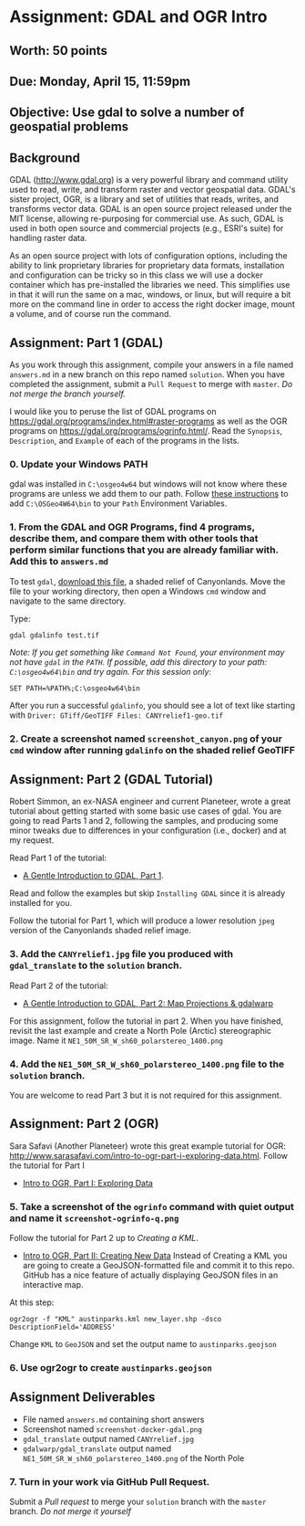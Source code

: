 # Assignment: GDAL and OGR Intro
## Worth: 50 points
## Due: Monday, April 15, 11:59pm

## Objective: Use gdal to solve a number of geospatial problems


## Background

GDAL (http://www.gdal.org) is a very powerful library and command utility used to read, write, and transform raster and 
vector geospatial data. GDAL's sister project, OGR, is a library and set of utilities that reads, writes, and transforms
vector data. GDAL is an open source project released under the MIT license, allowing re-purposing for commercial use. As 
such, GDAL is used in both open source and commercial projects (e.g., ESRI's suite) for handling raster data.

As an open source project with lots of configuration options, including the ability to link proprietary libraries for
proprietary data formats, installation and configuration can be tricky so in this class we will use a docker container
which has pre-installed the libraries we need. This simplifies use in that it will run the same on a mac, windows, or linux,
but will require a bit more on the command line in order to access the right docker image, mount a volume, and of course 
run the command.

## Assignment: Part 1 (GDAL)
As you work through this assignment, compile your answers in a file named `answers.md` in a new branch on this repo named
`solution`. When you have completed the assignment, submit a `Pull Request` to merge with `master`. _Do not merge the branch yourself._

I would like you to peruse the list of GDAL programs on https://gdal.org/programs/index.html#raster-programs as well 
as the OGR programs on https://gdal.org/programs/ogrinfo.html/. Read the `Synopsis`, `Description`, and `Example` of each of 
the programs in the lists. 

### 0. Update your Windows PATH
gdal was installed in `C:\osgeo4w64` but windows will not know where these programs are unless we add them to our path. Follow [these instructions](http://www.kscodes.com/misc/how-to-set-path-in-windows-without-admin-rights/) to add `C:\OSGeo4W64\bin` to your `Path` Environment Variables.

### 1. From the GDAL and OGR Programs, find 4 programs, describe them, and compare them with other tools that perform similar functions that you are already familiar with. Add this to `answers.md`

To test `gdal`, [download this file](https://drive.google.com/open?id=0B-vzf2mGcaRzQlJ3cE9BSE1LNTQ), a shaded
relief of Canyonlands. Move the file to your working directory, then open a Windows `cmd` window and navigate to the
same directory.

Type:
```
gdal gdalinfo test.tif
```
_Note: If you get something like `Command Not Found`, your environment may not have `gdal` in the `PATH`. If possible, add this directory to your path: `C:\osgeo4w64\bin` and try again. For this session only:_
```
SET PATH=%PATH%;C:\osgeo4w64\bin
```
After you run a successful `gdalinfo`, you should see a lot of text like starting with ```Driver: GTiff/GeoTIFF
Files: CANYrelief1-geo.tif```

### 2. Create a screenshot named `screenshot_canyon.png` of your `cmd` window after running `gdalinfo` on the shaded relief GeoTIFF

## Assignment: Part 2 (GDAL Tutorial)
Robert Simmon, an ex-NASA engineer and current Planeteer, wrote a great tutorial about getting started with some basic
use cases of gdal. You are going to read Parts 1 and 2, following the samples, and producing some minor tweaks due
to differences in your configuration (i.e., docker) and at my request.

Read Part 1 of the tutorial:
- [A Gentle Introduction to GDAL, Part 1](https://medium.com/planet-stories/a-gentle-introduction-to-gdal-part-1-a3253eb96082). 

Read and follow the examples but skip `Installing GDAL` since it is already installed for you.

Follow the tutorial for Part 1, which will produce a lower resolution `jpeg` version of the Canyonlands shaded relief image.

### 3. Add the `CANYrelief1.jpg` file you produced with `gdal_translate` to the `solution` branch.

Read Part 2 of the tutorial:
- [A Gentle Introduction to GDAL, Part 2: Map Projections & gdalwarp](https://medium.com/planet-stories/a-gentle-introduction-to-gdal-part-2-map-projections-gdalwarp-e05173bd710a)

For this assignment, follow the tutorial in part 2. When you have finished, revisit the last example and create a North Pole (Arctic) stereographic image. Name it `NE1_50M_SR_W_sh60_polarstereo_1400.png`

### 4. Add the `NE1_50M_SR_W_sh60_polarstereo_1400.png` file to the `solution` branch.

You are welcome to read Part 3 but it is not required for this assignment.

## Assignment: Part 2 (OGR)

Sara Safavi (Another Planeteer) wrote this great example tutorial for OGR: http://www.sarasafavi.com/intro-to-ogr-part-i-exploring-data.html. Follow the tutorial for Part I
- [Intro to OGR, Part I: Exploring Data](http://www.sarasafavi.com/intro-to-ogr-part-i-exploring-data.html)

### 5. Take a screenshot of the `ogrinfo` command with quiet output and name it `screenshot-ogrinfo-q.png`

Follow the tutorial for Part 2 up to *Creating a KML*.
- [Intro to OGR, Part II: Creating New Data](http://www.sarasafavi.com/intro-to-ogr-part-ii-creating-new-data.html)
Instead of Creating a KML you are going to create a GeoJSON-formatted file and commit it to this repo. GitHub has a nice 
feature of actually displaying GeoJSON files in an interactive map.

At this step: 
```
ogr2ogr -f "KML" austinparks.kml new_layer.shp -dsco DescriptionField='ADDRESS'
```
Change `KML` to `GeoJSON` and set the output name to `austinparks.geojson`

### 6. Use ogr2ogr to create `austinparks.geojson`

## Assignment Deliverables
- File named `answers.md` containing short answers
- Screenshot named `screenshot-docker-gdal.png`
- `gdal_translate` output named `CANYrelief.jpg`
- `gdalwarp/gdal_translate` output named `NE1_50M_SR_W_sh60_polarstereo_1400.png` of the North Pole

### 7. Turn in your work via GitHub Pull Request. 

Submit a *Pull request* to merge your `solution` branch with the `master` branch. _Do not merge it yourself_



